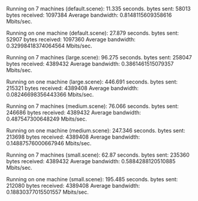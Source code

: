 Running on 7 machines (default.scene):
11.335 seconds.
bytes sent: 58013
bytes received: 1097384
Average bandwidth: 0.8148115609358616 Mbits/sec.

Running on one machine (default.scene):
27.879 seconds.
bytes sent: 52907
bytes received: 1097360
Average bandwidth: 0.32998418374064564 Mbits/sec.

Running on 7 machines (large.scene):
96.275 seconds.
bytes sent: 258047
bytes received: 4389432
Average bandwidth: 0.3861461515079357 Mbits/sec.

Running on one machine (large.scene):
446.691 seconds.
bytes sent: 215321
bytes received: 4389408
Average bandwidth: 0.08246698356443366 Mbits/sec.

Running on 7 machines (medium.scene):
76.066 seconds.
bytes sent: 246686
bytes received: 4389432
Average bandwidth: 0.487547300648249 Mbits/sec.

Running on one machine (medium.scene):
247.346 seconds.
bytes sent: 213698
bytes received: 4389408
Average bandwidth: 0.14887576000667946 Mbits/sec.

Running on 7 machines (small.scene):
62.87 seconds.
bytes sent: 235360
bytes received: 4389432
Average bandwidth: 0.5884288120510885 Mbits/sec.

Running on one machine (small.scene):
195.485 seconds.
bytes sent: 212080
bytes received: 4389408
Average bandwidth: 0.18830377015501557 Mbits/sec.